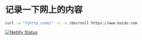 # 记录一下网上的内容
```bash
curl -w "%{http_code}" -s -o /dev/null https://www.baidu.com
```

[![Netlify Status](https://api.netlify.com/api/v1/badges/c765d7c4-06b3-46dd-ae7b-d1706ca5346b/deploy-status)](https://app.netlify.com/projects/initialize/deploys)
